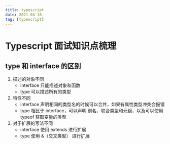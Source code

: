 ```yaml
---
title: typescript
date: 2021-04-18
tag: [typescript]
---
```


# Typescript 面试知识点梳理

## type 和 interface 的区别

1. 描述的对象不同
   - interface 只能描述对象和函数
   - type 可以描述所有的类型
2. 特性不同
   - interface 声明相同的类型名的时候可以合并，如果有属性类型冲突会报错
   - type 相比于 interface，可以声明 别名、联合类型和元组，以及可以使用 typeof 获取变量的类型
3. 对于扩展的写法不同
   - interface 使用 extends 进行扩展
   - type 使用 &（交叉类型） 进行扩展





